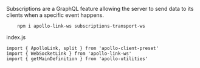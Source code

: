 Subscriptions are a GraphQL feature allowing the server to send data to its clients when a specific event happens. 
```
    npm i apollo-link-ws subscriptions-transport-ws
```

index.js
```
import { ApolloLink, split } from 'apollo-client-preset'
import { WebSocketLink } from 'apollo-link-ws'
import { getMainDefinition } from 'apollo-utilities'
```